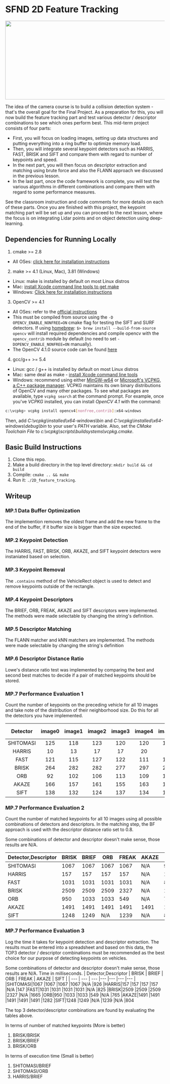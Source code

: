 # SFND 2D Feature Tracking

<img src="images/keypoints.png" width="820" height="248" />

The idea of the camera course is to build a collision detection system - that's the overall goal for the Final Project. As a preparation for this, you will now build the feature tracking part and test various detector / descriptor combinations to see which ones perform best. This mid-term project consists of four parts:

* First, you will focus on loading images, setting up data structures and putting everything into a ring buffer to optimize memory load. 
* Then, you will integrate several keypoint detectors such as HARRIS, FAST, BRISK and SIFT and compare them with regard to number of keypoints and speed. 
* In the next part, you will then focus on descriptor extraction and matching using brute force and also the FLANN approach we discussed in the previous lesson. 
* In the last part, once the code framework is complete, you will test the various algorithms in different combinations and compare them with regard to some performance measures. 

See the classroom instruction and code comments for more details on each of these parts. Once you are finished with this project, the keypoint matching part will be set up and you can proceed to the next lesson, where the focus is on integrating Lidar points and on object detection using deep-learning. 

## Dependencies for Running Locally
1. cmake >= 2.8
 * All OSes: [click here for installation instructions](https://cmake.org/install/)

2. make >= 4.1 (Linux, Mac), 3.81 (Windows)
 * Linux: make is installed by default on most Linux distros
 * Mac: [install Xcode command line tools to get make](https://developer.apple.com/xcode/features/)
 * Windows: [Click here for installation instructions](http://gnuwin32.sourceforge.net/packages/make.htm)

3. OpenCV >= 4.1
 * All OSes: refer to the [official instructions](https://docs.opencv.org/master/df/d65/tutorial_table_of_content_introduction.html)
 * This must be compiled from source using the `-D OPENCV_ENABLE_NONFREE=ON` cmake flag for testing the SIFT and SURF detectors. If using [homebrew](https://brew.sh/): `$> brew install --build-from-source opencv` will install required dependencies and compile opencv with the `opencv_contrib` module by default (no need to set `-DOPENCV_ENABLE_NONFREE=ON` manually). 
 * The OpenCV 4.1.0 source code can be found [here](https://github.com/opencv/opencv/tree/4.1.0)

4. gcc/g++ >= 5.4
  * Linux: gcc / g++ is installed by default on most Linux distros
  * Mac: same deal as make - [install Xcode command line tools](https://developer.apple.com/xcode/features/)
  * Windows: recommend using either [MinGW-w64](http://mingw-w64.org/doku.php/start) or [Microsoft's VCPKG, a C++ package manager](https://docs.microsoft.com/en-us/cpp/build/install-vcpkg?view=msvc-160&tabs=windows). VCPKG maintains its own binary distributions of OpenCV and many other packages. To see what packages are available, type `vcpkg search` at the command prompt. For example, once you've _VCPKG_ installed, you can install _OpenCV 4.1_ with the command:
```bash
c:\vcpkg> vcpkg install opencv4[nonfree,contrib]:x64-windows
```
Then, add *C:\vcpkg\installed\x64-windows\bin* and *C:\vcpkg\installed\x64-windows\debug\bin* to your user's _PATH_ variable. Also, set the _CMake Toolchain File_ to *c:\vcpkg\scripts\buildsystems\vcpkg.cmake*.


## Basic Build Instructions

1. Clone this repo.
2. Make a build directory in the top level directory: `mkdir build && cd build`
3. Compile: `cmake .. && make`
4. Run it: `./2D_feature_tracking`.

## Writeup
### MP.1 Data Buffer Optimization
The implemention removes the oldest frame and add the new frame to the end of the buffer, if it buffer size is bigger than the size expected.

### MP.2 Keypoint Detection
The HARRIS, FAST, BRISK, ORB, AKAZE, and SIFT keypoint detectors were instaniated based on selection.

### MP.3 Keypoint Removal
The `.contains` method of the VehicleRect object is used to detect and remove keypoints outside of the rectangle.

### MP.4 Keypoint Descriptors
The BRIEF, ORB, FREAK, AKAZE and SIFT descriptors were implemented. The methods were made selectable by changing the string's definition.

### MP.5 Descriptor Matching
The FLANN matcher and kNN matchers are implemented. The methods were made selectable by changing the string's definition

### MP.6 Descriptor Distance Ratio
Lowe's distance ratio test was implemented by comparing the best and second best matches to decide if a pair of matched keypoints should be stored.

### MP.7 Performance Evaluation 1
Count the number of keypoints on the preceding vehicle for all 10 images and take note of the distribution of their neighborhood size. Do this for all the detectors you have implemented.

| Detector | image0 | image1 | image2 | image3 | image4 | image5 | image6 | image7 | image8 | image9 | Neighborhood size |
| :---:    | :---:  | :---:  | :---:  |  :---: | :---:  | :---:  | :---:  | :---:  | :---:  | :---:  | :---: | 
|SHITOMASI|125 |118 |123 |120 |120 |113 |114 |123 |111 |112 |4.000000 
|HARRIS|10 |13 |17 |17 |20 |18 |17 |25 |20 |19 |6.000000 
|FAST|121 |115 |127 |122 |111 |113 |107 |103 |112 |117 |7.000000 
|BRISK|264 |282 |282 |277 |297 |279 |289 |272 |267 |254 |22.035887 
|ORB|92 |102 |106 |113 |109 |125 |130 |129 |127 |128 |54.388531 
|AKAZE|166 |157 |161 |155 |163 |164 |173 |175 |177 |179 |7.885763 
|SIFT|138 |132 |124 |137 |134 |140 |137 |148 |159 |137 |5.625093 


### MP.7 Performance Evaluation 2
Count the number of matched keypoints for all 10 images using all possible combinations of detectors and descriptors. In the matching step, the BF approach is used with the descriptor distance ratio set to 0.8.

Some combinations of detector and descriptor doesn't make sense, those results are N/A.

| Detector,Descriptor | BRISK | BRIEF | ORB | FREAK | AKAZE | SIFT |
| --- | --- | --- |--- |--- |--- |--- | 
|SHITOMASI|1067 |1067 |1067 |1067 |N/A |926 
|HARRIS|157 |157 |157 |157 |N/A |147 
|FAST|1031 |1031 |1031 |1031 |N/A |825 
|BRISK|2509 |2509 |2509 |2327 |N/A |1665 
|ORB|950 |1033 |1033 |549 |N/A |765 
|AKAZE|1491 |1491 |1491 |1491 |1491 |1282 
|SIFT|1248 |1249 |N/A |1239 |N/A |804 


### MP.7 Performance Evaluation 3
Log the time it takes for keypoint detection and descriptor extraction. The results must be entered into a spreadsheet and based on this data, the TOP3 detector / descriptor combinations must be recommended as the best choice for our purpose of detecting keypoints on vehicles.

Some combinations of detector and descriptor doesn't make sense, those results are N/A.
Time in milliseconds.
| Detector,Descriptor | BRISK | BRIEF | ORB | FREAK | AKAZE | SIFT |
| --- | --- | --- |--- |--- |--- |--- | 
|SHITOMASI|1067 |1067 |1067 |1067 |N/A |926 
|HARRIS|157 |157 |157 |157 |N/A |147 
|FAST|1031 |1031 |1031 |1031 |N/A |825 
|BRISK|2509 |2509 |2509 |2327 |N/A |1665 
|ORB|950 |1033 |1033 |549 |N/A |765 
|AKAZE|1491 |1491 |1491 |1491 |1491 |1282 
|SIFT|1248 |1249 |N/A |1239 |N/A |804 


The top 3 detector/descriptor combinations are found by evaluating the tables above.

In terms of number of matched keypoints (More is better)
  1. BRISK/BRISK
  2. BRISK/BRIEF
  3. BRISK/ORB

In terms of execution time (Small is better)
  1. SHITOMASI/BRIEF
  2. SHITOMASI/ORB
  3. HARRIS/BRIEF
